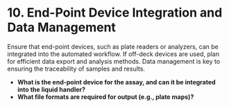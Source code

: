 # 10. End-Point Device Integration and Data Management

Ensure that end-point devices, such as plate readers or analyzers, can be integrated into the automated workflow. If off-deck devices are used, plan for efficient data export and analysis methods. Data management is key to ensuring the traceability of samples and results.

* **What is the end-point device for the assay, and can it be integrated into the liquid handler?**
* **What file formats are required for output (e.g., plate maps)?**
